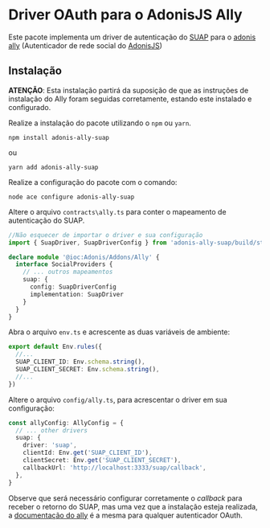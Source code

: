 # Driver OAuth para o AdonisJS Ally
Este pacote implementa um driver de autenticação do [SUAP](https://suap.ifrn.edu.br) para o [adonis ally](https://docs.adonisjs.com/guides/auth/social) (Autenticador de rede social do [AdonisJS](https://docs.adonisjs.com/))

## Instalação
**ATENÇÃO**: Esta instalação partirá da suposição de que as instruções de instalação do Ally foram seguidas corretamente, estando este instalado e configurado.

Realize a instalação do pacote utilizando o `npm` ou `yarn`.
```
npm install adonis-ally-suap
```
ou 
```
yarn add adonis-ally-suap
```

Realize a configuração do pacote com o comando:
```
node ace configure adonis-ally-suap
```

Altere o arquivo `contracts\ally.ts` para conter o mapeamento de autenticação do SUAP.

```ts
//Não esquecer de importar o driver e sua configuração
import { SuapDriver, SuapDriverConfig } from 'adonis-ally-suap/build/standalone'

declare module '@ioc:Adonis/Addons/Ally' {
  interface SocialProviders {
    // ... outros mapeamentos
    suap: {
      config: SuapDriverConfig
      implementation: SuapDriver
    }
  }
}
```

Abra o arquivo `env.ts` e acrescente as duas variáveis de ambiente:

```ts
export default Env.rules({
  //...
  SUAP_CLIENT_ID: Env.schema.string(),
  SUAP_CLIENT_SECRET: Env.schema.string(),
  //...
})
```

Altere o arquivo `config/ally.ts`, para acrescentar o driver em sua configuração:
```ts
const allyConfig: AllyConfig = {
  // ... other drivers
  suap: {
    driver: 'suap',
    clientId: Env.get('SUAP_CLIENT_ID'),
    clientSecret: Env.get('SUAP_CLIENT_SECRET'),
    callbackUrl: 'http://localhost:3333/suap/callback',
  },
}
```

Observe que será necessário configurar corretamente o *callback* para receber o retorno do SUAP, mas uma vez que a instalação esteja realizada, a [documentação do ally](https://docs.adonisjs.com/guides/auth/social) é a mesma para qualquer autenticador OAuth.
